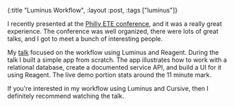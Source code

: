 {:title "Luminus Workflow", :layout :post, :tags ["luminus"]}

I recently presented at the [Philly ETE conference](http://2016.phillyemergingtech.com/), and it was a really great experience.
The conference was well organized, there were lots of great talks, and I got to meet a bunch of interesting people.

My [talk](http://chariotsolutions.com/screencast/philly-ete-2016-2-dmitri-sotnikov-transforming-enterprise-development-clojure/)
focused on the workflow using Luminus and Reagent. During the talk I built a simple app from scratch. The app illustrates how to
work with a relational database, create a documented service API, and build a UI for it using Reagent. The live demo portion stats
around the 11 minute mark.

If you're interested in my workflow using Luminus and Cursive, then I definitely recommend watching the talk.

